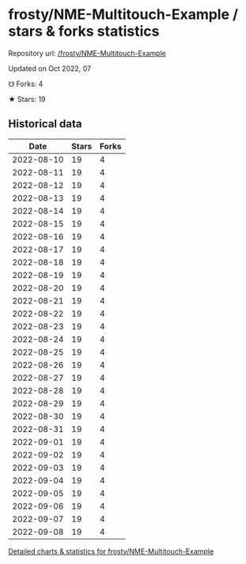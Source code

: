 # frosty/NME-Multitouch-Example / stars & forks statistics

Repository url: [/frosty/NME-Multitouch-Example](https://github.com/frosty/NME-Multitouch-Example)

Updated on Oct 2022, 07

☋ Forks: 4

★ Stars: 19

## Historical data
| Date | Stars | Forks |
|------|-------|-------|
| 2022-08-10 | 19 | 4 | 
| 2022-08-11 | 19 | 4 | 
| 2022-08-12 | 19 | 4 | 
| 2022-08-13 | 19 | 4 | 
| 2022-08-14 | 19 | 4 | 
| 2022-08-15 | 19 | 4 | 
| 2022-08-16 | 19 | 4 | 
| 2022-08-17 | 19 | 4 | 
| 2022-08-18 | 19 | 4 | 
| 2022-08-19 | 19 | 4 | 
| 2022-08-20 | 19 | 4 | 
| 2022-08-21 | 19 | 4 | 
| 2022-08-22 | 19 | 4 | 
| 2022-08-23 | 19 | 4 | 
| 2022-08-24 | 19 | 4 | 
| 2022-08-25 | 19 | 4 | 
| 2022-08-26 | 19 | 4 | 
| 2022-08-27 | 19 | 4 | 
| 2022-08-28 | 19 | 4 | 
| 2022-08-29 | 19 | 4 | 
| 2022-08-30 | 19 | 4 | 
| 2022-08-31 | 19 | 4 | 
| 2022-09-01 | 19 | 4 | 
| 2022-09-02 | 19 | 4 | 
| 2022-09-03 | 19 | 4 | 
| 2022-09-04 | 19 | 4 | 
| 2022-09-05 | 19 | 4 | 
| 2022-09-06 | 19 | 4 | 
| 2022-09-07 | 19 | 4 | 
| 2022-09-08 | 19 | 4 | 


[Detailed charts & statistics for frosty/NME-Multitouch-Example](https://reviewgithub.com/rep/frosty/NME-Multitouch-Example)
